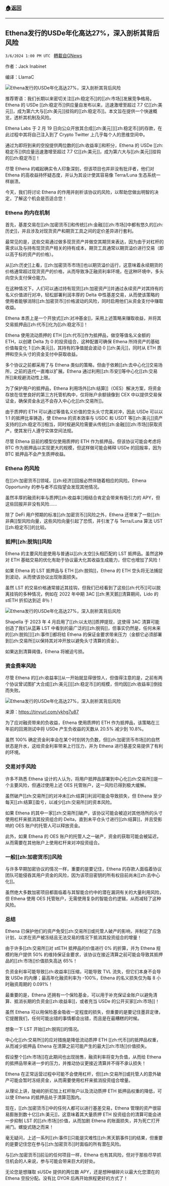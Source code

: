 ###  [:house:返回](README.md)
---


## Ethena发行的USDe年化高达27%，深入剖析其背后风险
`3/6/2024 1:00 PM UTC ` [轉載自GNews](https://gnews.org/articles/2370667)

作者：Jack Inabinet

编译：LlamaC

![Ethena发行的USDe年化高达27%，深入剖析其背后风险](https://cdn-img.panewslab.com//panews/2022/3/6/images/6f6259ab94362c09ab87c899397fdf94. "Ethena发行的USDe年化高达27%，深入剖析其背后风险")

推荐寄语：我们长期以来密切关注[[zh:稳定币]]的[[zh:市场]]发展竞争格局，Ethena 的 USDe [[zh:稳定币]]供应量自发布以来，迅速激增至超过 7.7 亿[[zh:美元]]，成为第六大与[[zh:美元]]挂钩的[[zh:稳定币]]。本文旨在提供一个快速概览，透析其机制及风险。

Ethena Labs 于 2 月 19 日向公众开放其合成[[zh:美元]][[zh:稳定币]]的存款，在此过程中其将自己注入到了 Crypto Twitter 上几乎每个人的思维空间中。

通过为即将到来的空投提供两位数的[[zh:收益率]]和积分，Ethena 的 USDe [[zh:稳定币]]供应量迅速激增至超过 7.7 亿[[zh:美元]]，成为第六大与[[zh:美元]]挂钩的[[zh:稳定币]]！

尽管 Ethena 的崛起确实令人印象深刻，但该项目也并非没有批评者，他们对 Ethena 的高收益持怀疑态度，并认为其设计使其容易像 Terra/Luna 生态系统一样崩溃。

今天，我们将讨论 Ethena 的作用并剖析该协议的风险，以帮助您做出明智的决定，了解这个机会是否适合您！

### Ethena 的内在机制

首先，基差交易在[[zh:加密货币]]和传统[[zh:金融]][[zh:市场]]中都有悠久的[[zh:历史]]，并且涉及对现货资产和期货工具之间的定价差异进行套利。

最常见的是，这些交易通过做多现货资产并做空其期货来表达，因为由于对杠杆的需求以及与持有现货资产相关的持有成本，期货工具通常以期货溢价进行交易（即以高于标的资产的价格）。

从[[zh:历史]]上看，[[zh:加密货币市场]]也以期货溢价运行，这意味着永续期货的价格通常超过现货资产的价格，从而导致净正融资利率环境，在这种环境中，多头向空头支付保仓能力。

在这种情况下，人们可以通过持有现货[[zh:加密资产]]并通过永续资产对其持有的名义价值进行对冲，轻松部署利润丰厚的 Delta 中性基差交易，从而使该策略的使用者能够消除[[zh:加密货币]]价格波动的风险，同时启用他们从资金支付中赚取收益。

Ethena 本质上是一个开放式[[zh:对冲基金]]，采用上述策略来赚取收益，并将其交易抵押品[[zh:代币]]化为[[zh:稳定币]]！

Ethena 使用流动质押的 ETH [[zh:代币]]作为抵押品，做空等值名义金额的 ETH，以创建 Delta 为 0 的投资组合，这种配置可确保 Ethena 所持资产的基础价值每变化 1 [[zh:美元]]，其持有的净值就会波动 0 [[zh:美元]]，同时从 ETH 质押和空头头寸的资金支付中获取收益。

多个协议之前都采用了与 Ethena 类似的策略，但由于依赖[[zh:去中心化]]交易场所，之前的迭代一直难以扩展。Ethena 通过利用[[zh:币安]]等中心化[[zh:交易所]]来规避流动性上限。

为了保护用户的抵押品，Ethena 利用场外[[zh:结算]]（OES）解决方案，将资金存放在信誉良好的第三方托管机构中，仅将账户余额镜像到 CEX 中以提供交易保证金，确保资金永远不会存入中心化[[zh:交易所]]。

由于质押的 ETH 可以通过等值名义价值的空头头寸完美对冲，因此 USDe 可以以 1:1 的抵押比率铸造，使 Ethena 的资本效率与 USDC 和 USDT 等[[zh:美元]]资产支持的[[zh:稳定币]]相当，同时规避风险需要从传统[[zh:金融]][[zh:市场]]获取资产，使其发行人遵守实体空间法规。

尽管 Ethena 目前的模型仅使用质押的 ETH 作为抵押品，但该协议可能会考虑将 BTC 作为抵押品以实现更大的规模，但这样做可能会稀释 USDe 的回报率，因为 BTC 抵押品不会产生质押收益。

### Ethena 的风险

在[[zh:加密货币]]领域，[[zh:经济]]回报必然伴随着相应的风险。Ethena Opportunity 的参与者不应指望会发现其他情况。

虽然丰厚的融资利率与质押[[zh:收益率]]相结合肯定会带来有吸引力的 APY，但这些回报并非没有风险......

除了 DeFi 用户预期的标准[[zh:加密货币]]风险之外，Ethena 还带来了一些[[zh:非典]]型风险向量，这些风险向量引起了恐慌，并引发了与 Terra/Luna 算法 UST [[zh:稳定币]]的比较。

### 抵押[[zh:脱钩]]风险

Ethena 的主要风险是使用与普通以[[zh:太空]]头相匹配的 LST 抵押品。虽然这种对 ETH 基础交易的优化有助于协议最大化其收益生成能力，但它也增加了风险！

如果 Ethena 的 LST 抵押品与 ETH [[zh:脱钩]]，Ethena 的 ETH 空头将无法捕捉到波动，从而使该协议出现账面损失。

虽然 LST 的交易价格通常接近其挂钩，但我们已经看到了这些[[zh:代币]]可以脱离挂钩的多种情况，例如在 2022 年中期 3AC [[zh:黑天鹅]]清算期间，Lido 的 stETH 折扣达到近 8％！

![Ethena发行的USDe年化高达27%，深入剖析其背后风险](https://cdn-img.panewslab.com//panews/2022/3/6/images/31feb97dbdb2ccedb25e4135cae98037. "Ethena发行的USDe年化高达27%，深入剖析其背后风险")

Shapella 于 2023 年 4 月启用了[[zh:以太坊]]质押提现，这使得 3AC 清算可能创造了我们从蓝筹 LST 中看到的最广泛的[[zh:脱钩]]，但事实仍然是，任何未来的[[zh:脱钩]][[zh:事件]]都将给 Ethena 的保证金要求带来压力（金额它必须部署到[[zh:交易所]]以保持其对冲开放以避免头寸清算的资金）。

如果达到清算阈值，Ethena 将被迫亏损。

### 资金费率风险

尽管 Ethena 的[[zh:收益率]]从一开始就显得很惊人，但值得注意的是，之前有两个协议曾试图扩大合成[[zh:美元]][[zh:稳定币]]的规模，但均因[[zh:收益率]]倒挂而失败。

![Ethena发行的USDe年化高达27%，深入剖析其背后风险](https://cdn-img.panewslab.com//panews/2022/3/6/images/224e05ff2d10f19cf85c947902df3bad. "Ethena发行的USDe年化高达27%，深入剖析其背后风险")

来源：https://tinyurl.com/ykhg7u87

为了应对融资带来的负收益，Ethena 使用质押的 ETH 作为抵押品，该策略在三年前的回溯测试中将 USDe 产生负收益的天数从 20.5% 减少到 10.8%。

虽然 100% 确定资金利率会在某个时刻转为负数，但[[zh:加密货币市场]]的自然状态是升水，这给资金利率带来上行压力，并为 Ethena 进行基差交易提供了有利的环境。

### 交易对手风险

许多不熟悉 Ethena 设计的人认为，将用户抵押品部署到中心化[[zh:交易所]]是一个主要风险，但通过使用上述 OES 托管账户，这一风险已得到极大缓解。

虽然破产[[zh:交易所]]的对冲未[[zh:结算]]利润可能会导致损失，但 Ethena 至少每天[[zh:结算]]盈亏，以减少[[zh:交易所]]的资本风险。

如果 Ethena 的其中一家[[zh:交易所]]破产，该协议可能会被迫对其他场所的头寸使用杠杆来抵消其投资组合的 Delta，直到未平仓头寸进行[[zh:结算]]，并且受影响的 OES 账户的托管人可以释放资金。

此外，如果 Ethena 的 OES 账户的托管人之一破产，资金的获取可能会被延迟，从而需要在其他账户上使用杠杆来对冲投资组合。

### 一般[[zh:加密货币]]风险

与许多早期加密协议的情况一样，重要的是要记住，Ethena 的存款人面临着协议团队可能侵吞其用户资金的风险，因为该项目密钥的所有权目前尚未[[zh:去中心化]]。

虽然绝大多数加密项目都面临着与其智能合约中的潜在漏洞有关的大量利用风险，但 Ethena 使用 OES 托管账户，无需使用复杂的智能合约逻辑，从而减轻了这种风险。

### 总结

Ethena 已保护他们的资产免受[[zh:交易所]]或托管人破产的影响，并制定了应急计划，以求在资产被冻结且无法交易的情况下抵消其投资组合的增量！

由于许多[[zh:交易所]]对 stETH 抵押品的价值进行 0% 的折算，并为 Ethena 规模的账户提供 50% 的维持保证金要求，该协议在接近清算之前可能会导致其抵押品的[[zh:市场]]价值损失高达 65%！

负资金利率可能导致[[zh:收益率]]压缩，可能导致 TVL 流失，但它们本身不会导致 USDe 的内爆；最高年化融资利率为 -100%，Ethena 的名义损失仅为每 8 小时融资周期的 0.091%！

最重要的是，Ethena 还拥有一个保险基金，可以用于补充保证金账户以避免清算、抵消长期的负资金[[zh:收益率]]，或者充当 USDe 的公开买家[[zh:市场]]！

虽然 Ethena 可以用保险基金吸收一定程度的损失，但重要的是要记住墨菲定律，它提醒我们，任何可能出错的事情都会出错，而且是在最糟糕的时候。

想象一下 LST 开始[[zh:脱钩]]的情况。

中心化[[zh:交易所]]的应对措施是降低流动质押 ETH [[zh:代币]]的抵押品权重，从而减少抵押品 Ethena 在清算之前可能产生的最大[[zh:市场]]价值损失。

假设整个[[zh:市场]]在此期间也出现抛售，融资利率将变为负值，从而给 Ethena 的抵押品带来进一步的压力，并推动协议更接近清算并不得不承认损失！

Ethena 在正常运营过程中可能不会使用杠杆，但[[zh:交易所]]或托管人的意外破产可能会暂时冻结资金，从而需要使用杠杆来抵消投资组合增量。

从理论上讲，陡峭的折扣加上杠杆账户以及流动质押 ETH 抵押品权重的降低，可以使 Ethena 的抵押品处于清算范围内。

现在，[[zh:加密货币]]中的任何人都可以进行基差交易，Ethena 管理的资产很容易膨胀到数十亿[[zh:美元]]，这意味着其大量质押 ETH 投资组合的清算可能会进一步抑制 LST 的[[zh:市场]]价值，从而加剧 Ethena 的账面损失，并为死亡打开闸门。螺旋式随之而来！

毫无疑问，上述一系列[[zh:事件]]只能是灾难性[[zh:黑天鹅事件]]的结果，但重要的是要记住您在参与[[zh:加密货币]]时面临的所有潜在风险。

与[[zh:加密货币]]前沿的任何项目一样，Ethena 也有其风险，但对于那些尽早抓住机会的人来说，参与可能会带来巨大的好处。

无论您是想赚取 sUSDe 提供的两位数 APY，还是想种植碎片以最大化您潜在的 Ethena 空投分配。没有比 DYOR 后再开始旅程更好的方式了！

